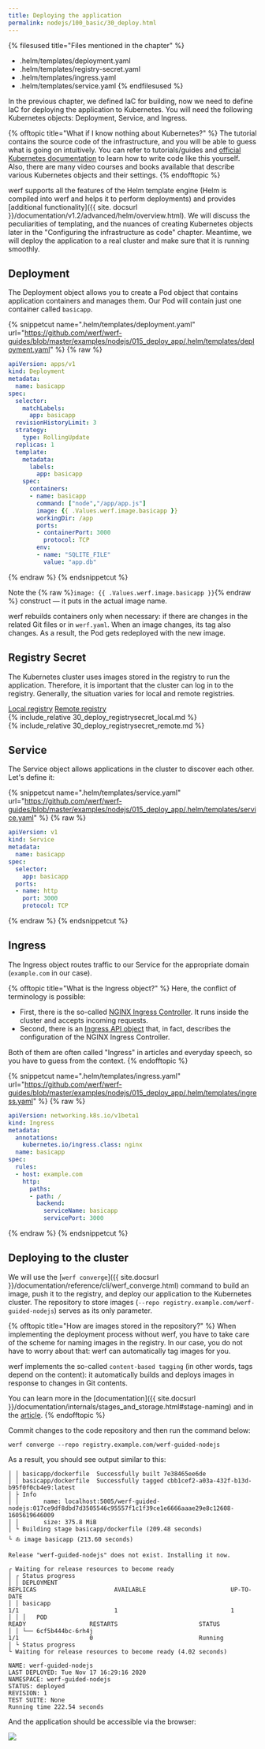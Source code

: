 ```yaml
---
title: Deploying the application
permalink: nodejs/100_basic/30_deploy.html
---
```


{% filesused title="Files mentioned in the chapter" %}
- .helm/templates/deployment.yaml
- .helm/templates/registry-secret.yaml
- .helm/templates/ingress.yaml
- .helm/templates/service.yaml
{% endfilesused %}

In the previous chapter, we defined IaC for building, now we need to define IaC for deploying the application to Kubernetes. You will need the following Kubernetes objects: Deployment, Service, and Ingress.

{% offtopic title="What if I know nothing about Kubernetes?" %}
The tutorial contains the source code of the infrastructure, and you will be able to guess what is going on intuitively. You can refer to tutorials/guides and [official Kubernetes documentation](https://kubernetes.io/docs/tutorials/kubernetes-basics/) to learn how to write code like this yourself. Also, there are many video courses and books available that describe various Kubernetes objects and their settings.
{% endofftopic %}

werf supports all the features of the Helm template engine (Helm is compiled into werf and helps it to perform deployments) and provides [additional functionality]({{ site. docsurl }}/documentation/v1.2/advanced/helm/overview.html). We will discuss the peculiarities of templating, and the nuances of creating Kubernetes objects later in the "Configuring the infrastructure as code" chapter. Meantime, we will deploy the application to a real cluster and make sure that it is running smoothly.

## Deployment

The Deployment object allows you to create a Pod object that contains application containers and manages them. Our Pod will contain just one container called `basicapp`.

{% snippetcut name=".helm/templates/deployment.yaml" url="https://github.com/werf/werf-guides/blob/master/examples/nodejs/015_deploy_app/.helm/templates/deployment.yaml" %}
{% raw %}
```yaml
apiVersion: apps/v1
kind: Deployment
metadata:
  name: basicapp
spec:
  selector:
    matchLabels:
      app: basicapp
  revisionHistoryLimit: 3
  strategy:
    type: RollingUpdate
  replicas: 1
  template:
    metadata:
      labels:
        app: basicapp
    spec:
      containers:
      - name: basicapp
        command: ["node","/app/app.js"]
        image: {{ .Values.werf.image.basicapp }}
        workingDir: /app
        ports:
        - containerPort: 3000
          protocol: TCP
        env:
        - name: "SQLITE_FILE"
          value: "app.db"
```
{% endraw %}
{% endsnippetcut %}

Note the {% raw %}`image: {{ .Values.werf.image.basicapp }}`{% endraw %} construct — it puts in the actual image name.

werf rebuilds containers only when necessary: if there are changes in the related Git files or in `werf.yaml`. When an image changes, its tag also changes. As a result, the Pod gets redeployed with the new image.

## Registry Secret

The Kubernetes cluster uses images stored in the registry to run the application. Therefore, it is important that the cluster can log in to the registry. Generally, the situation varies for local and remote registries.

<div class="tabs">
<a href="javascript:void(0)" class="tabs__btn tabs__secret__btn active" onclick="openTab(event, 'tabs__secret__btn', 'tabs__secret__content', 'tab__secret__local')">Local registry</a>
<a href="javascript:void(0)" class="tabs__btn tabs__secret__btn" onclick="openTab(event, 'tabs__secret__btn', 'tabs__secret__content', 'tab__secret__remote')">Remote registry</a>
</div>

<div id="tab__secret__local" class="tabs__content tabs__secret__content active" markdown="1">
{% include_relative 30_deploy_registrysecret_local.md %}
</div>

<div id="tab__secret__remote" class="tabs__content tabs__secret__content" markdown="1">
{% include_relative 30_deploy_registrysecret_remote.md %}
</div>


## Service

The Service object allows applications in the cluster to discover each other. Let's define it:

{% snippetcut name=".helm/templates/service.yaml" url="https://github.com/werf/werf-guides/blob/master/examples/nodejs/015_deploy_app/.helm/templates/service.yaml" %}
{% raw %}
```yaml
apiVersion: v1
kind: Service
metadata:
  name: basicapp
spec:
  selector:
    app: basicapp
  ports:
  - name: http
    port: 3000
    protocol: TCP
```
{% endraw %}
{% endsnippetcut %}

## Ingress

The Ingress object routes traffic to our Service for the appropriate domain (`example.com` in our case).

{% offtopic title="What is the Ingress object?" %}
Here, the conflict of terminology is possible:

* First, there is the so-called [NGINX Ingress Controller](https://github.com/kubernetes/ingress-nginx). It runs inside the cluster and accepts incoming requests.
* Second, there is an [Ingress API object](https://kubernetes.io/docs/concepts/services-networking/ingress/) that, in fact, describes the configuration of the NGINX Ingress Controller.

Both of them are often called "Ingress" in articles and everyday speech, so you have to guess from the context. 
{% endofftopic %}

{% snippetcut name=".helm/templates/ingress.yaml" url="https://github.com/werf/werf-guides/blob/master/examples/nodejs/015_deploy_app/.helm/templates/ingress.yaml" %}
{% raw %}
```yaml
apiVersion: networking.k8s.io/v1beta1
kind: Ingress
metadata:
  annotations:
    kubernetes.io/ingress.class: nginx
  name: basicapp
spec:
  rules:
  - host: example.com
    http:
      paths:
      - path: /
        backend:
          serviceName: basicapp
          servicePort: 3000
```
{% endraw %}
{% endsnippetcut %}

## Deploying to the cluster

We will use the [`werf converge`]({{ site.docsurl }}/documentation/reference/cli/werf_converge.html) command to build an image, push it to the registry, and deploy our application to the Kubernetes cluster. The repository to store images (`--repo registry.example.com/werf-guided-nodejs`) serves as its only parameter.

{% offtopic title="How are images stored in the repository?" %}
When implementing the deployment process without werf, you have to take care of the scheme for naming images in the registry. In our case, you do not have to worry about that: werf can automatically tag images for you.

werf implements the so-called `content-based tagging` (in other words, tags depend on the content): it automatically builds and deploys images in response to changes in Git contents.

You can learn more in the [documentation]({{ site.docsurl }}/documentation/internals/stages_and_storage.html#stage-naming) and in the [article](https://medium.com/flant-com/content-based-tagging-in-werf-eb96d22ac509).
{% endofftopic %}

Commit changes to the code repository and then run the command below:

```shell
werf converge --repo registry.example.com/werf-guided-nodejs
```

As a result, you should see output similar to this:

```
│ │ basicapp/dockerfile  Successfully built 7e38465ee6de
│ │ basicapp/dockerfile  Successfully tagged cbb1cef2-a03a-432f-b13d-b95f0f0cb4e9:latest
│ ├ Info
│ │       name: localhost:5005/werf-guided-nodejs:017ce9df8dbd7d3505546c95557f1c1f39ce1e6666aaae29e8c12608-1605619646009
│ │       size: 375.8 MiB
│ └ Building stage basicapp/dockerfile (209.48 seconds)
└ ⛵ image basicapp (213.60 seconds)

Release "werf-guided-nodejs" does not exist. Installing it now.

┌ Waiting for release resources to become ready
│ ┌ Status progress
│ │ DEPLOYMENT                                                                                                                                                      REPLICAS                      AVAILABLE                        UP-TO-DATE
│ │ basicapp                                                                                                                                                        1/1                           1                                1
│ │ │   POD                                                           READY                  RESTARTS                       STATUS
│ │ └── 6cf5b444bc-6rh4j                                              1/1                    0                              Running
│ └ Status progress
└ Waiting for release resources to become ready (4.02 seconds)

NAME: werf-guided-nodejs
LAST DEPLOYED: Tue Nov 17 16:29:16 2020
NAMESPACE: werf-guided-nodejs
STATUS: deployed
REVISION: 1
TEST SUITE: None
Running time 222.54 seconds
```

And the application should be accessible via the browser:

![](/guides/images/template/100_30_app_in_browser.png)

<div id="go-forth-button">
    <go-forth url="40_optimize.html" label="Speeding up the build" framework="{{ page.label_framework }}" ci="{{ page.label_ci }}" guide-code="{{ page.guide_code }}" base-url="{{ site.baseurl }}"></go-forth>
</div>

